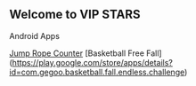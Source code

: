 ## Welcome to VIP STARS
Android Apps

[Jump Rope Counter](https://play.google.com/store/apps/details?id=pp.com.jumpix)
[Basketball Free Fall] (https://play.google.com/store/apps/details?id=com.gegoo.basketball.fall.endless.challenge)

